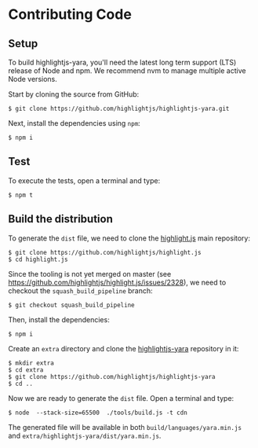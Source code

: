 # Contributing Code

## Setup

To build highlightjs-yara, you'll need the latest long term support (LTS) release of Node and npm.
We recommend nvm to manage multiple active Node versions.

Start by cloning the source from GitHub:

    $ git clone https://github.com/highlightjs/highlightjs-yara.git

Next, install the dependencies using `npm`:

    $ npm i

## Test

To execute the tests, open a terminal and type:

    $ npm t

## Build the distribution

To generate the `dist` file, we need to clone the [highlight.js](https://github.com/highlightjs/highlight.js) main repository:

    $ git clone https://github.com/highlightjs/highlight.js
    $ cd highlight.js

Since the tooling is not yet merged on master (see https://github.com/highlightjs/highlight.js/issues/2328), we need to checkout the `squash_build_pipeline` branch:

    $ git checkout squash_build_pipeline

Then, install the dependencies:

    $ npm i

Create an `extra` directory and clone the [highlightjs-yara](https://github.com/highlightjs/highlightjs-yara) repository in it:

    $ mkdir extra
    $ cd extra
    $ git clone https://github.com/highlightjs/highlightjs-yara
    $ cd ..

Now we are ready to generate the `dist` file.
Open a terminal and type:

    $ node  --stack-size=65500  ./tools/build.js -t cdn

The generated file will be available in both `build/languages/yara.min.js` and `extra/highlightjs-yara/dist/yara.min.js`.
